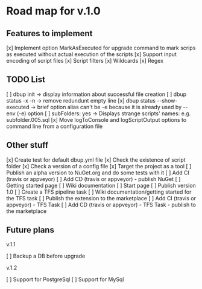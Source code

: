 ﻿# Road map for v.1.0

## Features to implement

[x] Implement option MarkAsExecuted for upgrade command to mark scrips as executed without actual execution of the scripts
[x] Support input encoding of script files
[x] Script filters
    [x] Wildcards
    [x] Regex

## TODO List

[ ] dbup init -> display information about successful file creation
[ ] dbup status -x -n -> remove redundunt empty line
[x] dbup status --show-executed -> brief option alias can't be -e because it is already used by --env (-e) option
[ ] subFolders: yes -> Displays strange scripts' names: e.g. subfolder.005.sql
[x] Move logToConsole and logScriptOutput options to command line from a configuration file

## Other stuff

[x] Create test for default dbup.yml file
[x] Check the existence of script folder
[x] Check a version of a config file
[x] Target the project as a tool
[ ] Publish an alpha version to NuGet.org and do some tests with it
[ ] Add CI (travis or appveyor)
[ ] Add CD (travis or appveyor) - publish NuGet
[ ] Getting started page
[ ] Wiki documentation
[ ] Start page
[ ] Publish version 1.0
[ ] Create a TFS pipeline task
[ ] Wiki documentation/getting started for the TFS task
[ ] Publish the extension to the marketplace
[ ] Add CI (travis or appveyor) - TFS Task
[ ] Add CD (travis or appveyor) - TFS Task - publish to the marketplace

## Future plans

v.1.1

[ ] Backup a DB before upgrade

v.1.2

[ ] Support for PostgreSql
[ ] Support for MySql

